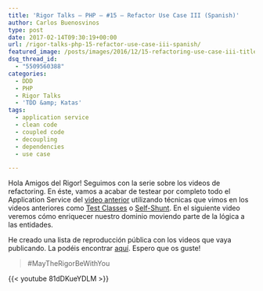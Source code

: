 ```yaml
---
title: 'Rigor Talks – PHP – #15 – Refactor Use Case III (Spanish)'
author: Carlos Buenosvinos
type: post
date: 2017-02-14T09:30:19+00:00
url: /rigor-talks-php-15-refactor-use-case-iii-spanish/
featured_image: /posts/images/2016/12/15-refactoring-use-case-iii-title.png
dsq_thread_id:
  - "5509560388"
categories:
  - DDD
  - PHP
  - Rigor Talks
  - 'TDD &amp; Katas'
tags:
  - application service
  - clean code
  - coupled code
  - decoupling
  - dependencies
  - use case

---
```

Hola Amigos del Rigor! Seguimos con la serie sobre los videos de refactoring. En éste, vamos a acabar de testear por completo todo el Application Service del <a href="https://carlosbuenosvinos.com/rigor-talks-php-13-refactor-use-case-i-spanish/" target="_blank">video anterior</a> utilizando técnicas que vimos en los videos anteriores como <a href="https://carlosbuenosvinos.com/rigor-talks-php-7-test-class-spanish/" target="_blank">Test Classes</a> o <a href="https://carlosbuenosvinos.com/rigor-talks-php-8-self-shunt-spanish/" target="_blank">Self-Shunt</a>. En el siguiente video veremos cómo enriquecer nuestro dominio moviendo parte de la lógica a las entidades.

He creado una lista de reproducción pública con los videos que vaya publicando. La podéis encontrar <a href="https://www.youtube.com/playlist?list=PLfgj7DYkKH3Cd8bdu5SIHGYXh_bPV2idP" target="_blank">aquí</a>. Espero que os guste!

> #MayTheRigorBeWithYou

<!--more-->

{{< youtube 81dDKueYDLM >}}